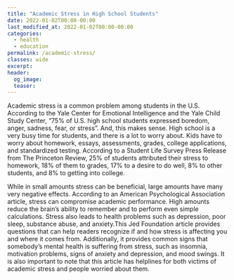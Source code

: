 ```yaml
---
title: "Academic Stress in High School Students"
date: 2022-01-02T00:00-00:00
last_modified_at: 2022-01-02T00:00-00:00
categories:
  - health
  - education
permalink: /academic-stress/
classes: wide
excerpt:
header:
  og_image:
  teaser: 
---
```


Academic stress is a common problem among students in the U.S. According to the Yale Center for Emotional Intelligence and the Yale Child Study Center, “75% of U.S. high school students expressed boredom, anger, sadness, fear, or stress”. And, this makes sense. High school is a very busy time for students, and there is a lot to worry about. Kids have to worry about homework, essays, assessments, grades, college applications, and standardized testing. According to a Student Life Survey Press Release from The Princeton Review, 25% of students attributed their stress to homework, 18% of them to grades, 17% to a desire to do well, 8% to other students, and 8% to getting into college.

While in small amounts stress can be beneficial, large amounts have many very negative effects. According to an American Psychological Association article, stress can compromise academic performance. High amounts reduce the brain’s ability to remember and to perform even simple calculations. Stress also leads to health problems such as depression, poor sleep, substance abuse, and anxiety.This Jed Foundation article provides questions that can help readers recognize if and how stress is affecting you and where it comes from. Additionally, it provides common signs that somebody’s mental health is suffering from stress, such as insomnia, motivation problems, signs of anxiety and depression, and mood swings. It is also important to note that this article has helplines for both victims of academic stress and people worried about them.